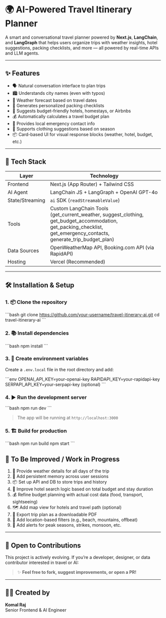 # 🌍 AI-Powered Travel Itinerary Planner

A smart and conversational travel planner powered by **Next.js**, **LangChain**, and **LangGraph** that helps users organize trips with weather insights, hotel suggestions, packing checklists, and more — all powered by real-time APIs and LLM agents.

---

## ✨ Features

- 🗣️ Natural conversation interface to plan trips
- 🏙️ Understands city names (even with typos)
- 📅 Weather forecast based on travel dates
- 🧳 Generates personalized packing checklists
- 🏨 Suggests budget-friendly hotels, homestays, or Airbnbs
- 💰 Automatically calculates a travel budget plan
- 🚨 Provides local emergency contact info
- 🎒 Supports clothing suggestions based on season
- 📦 Card-based UI for visual response blocks (weather, hotel, budget, etc.)

---

## 🚀 Tech Stack

| Layer        | Technology                                  |
|--------------|----------------------------------------------|
| Frontend     | Next.js (App Router) + Tailwind CSS          |
| AI Agent     | LangChain JS + LangGraph + OpenAI GPT-4o     |
| State/Streaming | `ai` SDK (`readStreamableValue`)         |
| Tools        | Custom LangChain Tools (get_current_weather, suggest_clothing, get_budget_accommodation, get_packing_checklist, get_emergency_contacts, generate_trip_budget_plan) |
| Data Sources | OpenWeatherMap API, Booking.com API (via RapidAPI) |
| Hosting      | Vercel (Recommended)                         |

---

## 🛠️ Installation & Setup

### 1. 📦 Clone the repository

\`\`\`bash
git clone https://github.com/your-username/travel-itinerary-ai.git
cd travel-itinerary-ai
\`\`\`

### 2. 📚 Install dependencies

\`\`\`bash
npm install
\`\`\`

### 3. 🔐 Create environment variables

Create a `.env.local` file in the root directory and add:

\`\`\`env
OPENAI_API_KEY=your-openai-key
RAPIDAPI_KEY=your-rapidapi-key
SERPAPI_API_KEY=your-serpapi-key (optional)
\`\`\`

### 4. ▶️ Run the development server

\`\`\`bash
npm run dev
\`\`\`

> The app will be running at `http://localhost:3000`

### 5. 🏗️ Build for production

\`\`\`bash
npm run build
npm start
\`\`\`



## 📌 To Be Improved / Work in Progress

1. 🔄 Provide weather details for all days of the trip
2. 🧠 Add persistent memory across user sessions
3. 📦 Set up API and DB to store trips and history
4. 🏨 Improve hotel search logic based on total budget and stay duration
5. 💰 Refine budget planning with actual cost data (food, transport, sightseeing)
6. 🗺️ Add map view for hotels and travel path (optional)
7. 📄 Export trip plan as a downloadable PDF
8. 🔗 Add location-based filters (e.g., beach, mountains, offbeat)
9. 🔔 Add alerts for peak seasons, strikes, monsoon, etc.

---

## 🤝 Open to Contributions

This project is actively evolving. If you’re a developer, designer, or data contributor interested in travel or AI:

> ✨ **Feel free to fork, suggest improvements, or open a PR!**

---

## 👩‍💻 Created by

**Komal Raj**  
Senior Frontend & AI Engineer
